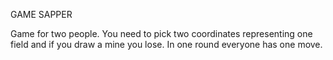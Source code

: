 GAME SAPPER

Game for two people. You need to pick two coordinates representing one field and if you draw a mine you lose.
In one round everyone has one move.
